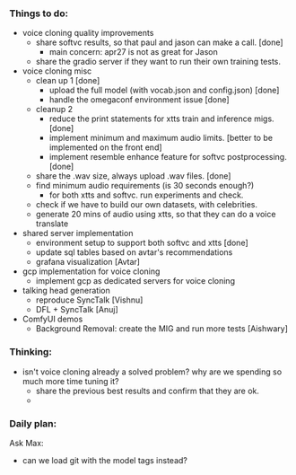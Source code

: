 ### Things to do:

- voice cloning quality improvements
    - share softvc results, so that paul and jason can make a call. [done]
        - main concern: apr27 is not as great for Jason
	- share the gradio server if they want to run their own training tests. 
- voice cloning misc
    - clean up 1 [done]
        - upload the full model (with vocab.json and config.json) [done]
        - handle the omegaconf environment issue [done]
    - cleanup 2
        - reduce the print statements for xtts train and inference migs. [done]
        - implement minimum and maximum audio limits. [better to be implemented on the front end]
        - implement resemble enhance feature for softvc postprocessing. [done]
    - share the .wav size, always upload .wav files. [done]
    - find minimum audio requirements (is 30 seconds enough?)
        - for both xtts and softvc. run experiments and check.
	- check if we have to build our own datasets, with celebrities.
	- generate 20 mins of audio using xtts, so that they can do a voice translate
- shared server implementation
    - environment setup to support both softvc and xtts [done]
    - update sql tables based on avtar's recommendations
	- grafana visualization [Avtar]
- gcp implementation for voice cloning
    - implement gcp as dedicated servers for voice cloning
- talking head generation
	- reproduce SyncTalk [Vishnu]
	- DFL + SyncTalk [Anuj]
- ComfyUI demos
	- Background Removal: create the MIG and run more tests [Aishwary]

### Thinking:
- isn't voice cloning already a solved problem? why are we spending so much more time tuning it?
    - share the previous best results and confirm that they are ok.
    - 

### Daily plan:

Ask Max:
- can we load git with the model tags instead?
